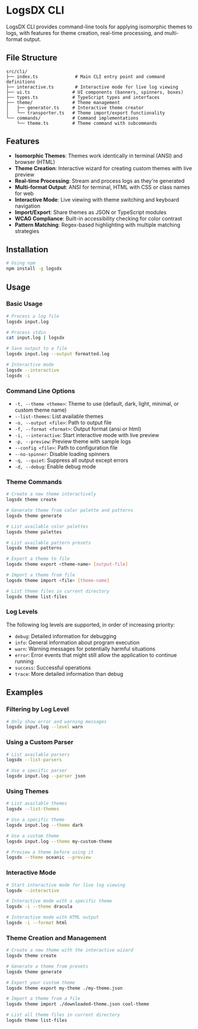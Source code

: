 # LogsDX CLI

LogsDX CLI provides command-line tools for applying isomorphic themes to logs, with features for theme creation, real-time processing, and multi-format output.

## File Structure

```
src/cli/
├── index.ts              # Main CLI entry point and command definitions
├── interactive.ts        # Interactive mode for live log viewing
├── ui.ts                # UI components (banners, spinners, boxes)
├── types.ts             # TypeScript types and interfaces
├── theme/               # Theme management
│   ├── generator.ts     # Interactive theme creator
│   └── transporter.ts   # Theme import/export functionality
└── commands/            # Command implementations
    └── theme.ts         # Theme command with subcommands
```

## Features

- **Isomorphic Themes**: Themes work identically in terminal (ANSI) and browser (HTML)
- **Theme Creation**: Interactive wizard for creating custom themes with live preview
- **Real-time Processing**: Stream and process logs as they're generated
- **Multi-format Output**: ANSI for terminal, HTML with CSS or class names for web
- **Interactive Mode**: Live viewing with theme switching and keyboard navigation
- **Import/Export**: Share themes as JSON or TypeScript modules
- **WCAG Compliance**: Built-in accessibility checking for color contrast
- **Pattern Matching**: Regex-based highlighting with multiple matching strategies

## Installation

```bash
# Using npm
npm install -g logsdx
```

## Usage

### Basic Usage

```bash
# Process a log file
logsdx input.log

# Process stdin
cat input.log | logsdx

# Save output to a file
logsdx input.log --output formatted.log

# Interactive mode
logsdx --interactive
logsdx -i
```

### Command Line Options

- `-t, --theme <theme>`: Theme to use (default, dark, light, minimal, or custom theme name)
- `--list-themes`: List available themes
- `-o, --output <file>`: Path to output file
- `-f, --format <format>`: Output format (ansi or html)
- `-i, --interactive`: Start interactive mode with live preview
- `-p, --preview`: Preview theme with sample logs
- `--config <file>`: Path to configuration file
- `--no-spinner`: Disable loading spinners
- `-q, --quiet`: Suppress all output except errors
- `-d, --debug`: Enable debug mode

### Theme Commands

```bash
# Create a new theme interactively
logsdx theme create

# Generate theme from color palette and patterns
logsdx theme generate

# List available color palettes
logsdx theme palettes

# List available pattern presets
logsdx theme patterns

# Export a theme to file
logsdx theme export <theme-name> [output-file]

# Import a theme from file
logsdx theme import <file> [theme-name]

# List theme files in current directory
logsdx theme list-files
```

### Log Levels

The following log levels are supported, in order of increasing priority:

- `debug`: Detailed information for debugging
- `info`: General information about program execution
- `warn`: Warning messages for potentially harmful situations
- `error`: Error events that might still allow the application to continue running
- `success`: Successful operations
- `trace`: More detailed information than debug

## Examples

### Filtering by Log Level

```bash
# Only show error and warning messages
logsdx input.log --level warn
```

### Using a Custom Parser

```bash
# List available parsers
logsdx --list-parsers

# Use a specific parser
logsdx input.log --parser json
```

### Using Themes

```bash
# List available themes
logsdx --list-themes

# Use a specific theme
logsdx input.log --theme dark

# Use a custom theme
logsdx input.log --theme my-custom-theme

# Preview a theme before using it
logsdx --theme oceanic --preview
```

### Interactive Mode

```bash
# Start interactive mode for live log viewing
logsdx --interactive

# Interactive mode with a specific theme
logsdx -i --theme dracula

# Interactive mode with HTML output
logsdx -i --format html
```

### Theme Creation and Management

```bash
# Create a new theme with the interactive wizard
logsdx theme create

# Generate a theme from presets
logsdx theme generate

# Export your custom theme
logsdx theme export my-theme ./my-theme.json

# Import a theme from a file
logsdx theme import ./downloaded-theme.json cool-theme

# List all theme files in current directory
logsdx theme list-files
```
